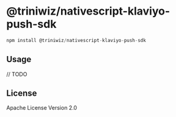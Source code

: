 # @triniwiz/nativescript-klaviyo-push-sdk

```javascript
npm install @triniwiz/nativescript-klaviyo-push-sdk
```

## Usage

// TODO

## License

Apache License Version 2.0

